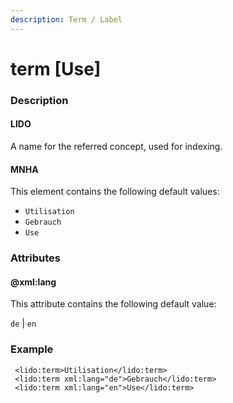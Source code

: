 ```yaml
---
description: Term / Label
---
```


# term  \[Use]

### Description

#### LIDO

A name for the referred concept, used for indexing.

#### MNHA

This element contains the following default values:

* `Utilisation`
* `Gebrauch`
* `Use`

### Attributes

#### @xml:lang

This attribute contains the following default value:

`de` | `en`

### Example

```markup
 <lido:term>Utilisation</lido:term>
 <lido:term xml:lang="de">Gebrauch</lido:term>
 <lido:term xml:lang="en">Use</lido:term>
```
